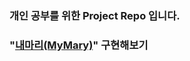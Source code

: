 ### 개인 공부를 위한 Project Repo 입니다.

### "[내마리(MyMary)](https://github.com/boostcampaitech5/level3_nlp_finalproject-nlp-12/tree/main)" 구현해보기
